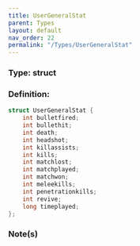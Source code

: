 ```yaml
---
title: UserGeneralStat
parent: Types
layout: default
nav_order: 22
permalink: "/Types/UserGeneralStat"
---
```


### Type: struct

### Definition:
```cpp
struct UserGeneralStat {
	int bulletfired;
	int bullethit;
	int death;
	int headshot;
	int killassists;
	int kills;
	int matchlost;
	int matchplayed;
	int matchwon;
	int meleekills;
	int penetrationkills;
	int revive;
	long timeplayed;
};
```
### Note(s)